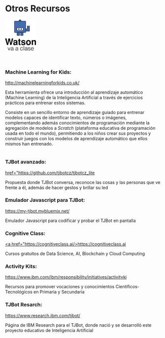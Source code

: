 # Otros Recursos


<img id="img1" src="files/img/tj.png" width="100" height="100"><br> <br><br>

### Machine Learning for Kids: 
<a href="http://machinelearningforkids.co.uk/">http://machinelearningforkids.co.uk/</a>

Esta herramienta ofrece una introducción al aprendizaje automático (Machine Learning) de la Inteligencia Artificial a través de ejercicios prácticos para entrenar estos sistemas. 

Consiste en un sencillo entorno de aprendizaje guiado para entrenar modelos capaces de identificar texto, números o imágenes, complementando además conocimientos de programación mediante la agregación de modelos a *Scratch* (plataforma educativa de programación usada en todo el mundo), permitiendo a los niños crear sus proyectos y construir juegos con los modelos de aprendizaje automático que ellos mismos han entrenado.<br> <br> 



### TJBot avanzado: 
<a href="https://github.com/tjbotcz/tjbotcz_lite">href="https://github.com/tjbotcz/tjbotcz_lite</a>

Propuesta donde TJBot conversa, reconoce las cosas y las personas que ve frente a él, además de hacer gestos y brillar su led <br> 
 
### Emulador Javascript para TJBot: 
<a href="https://my-tjbot.mybluemix.net">https://my-tjbot.mybluemix.net/ </a>

Emulador Javascript para codificar y probar el TJBot en pantalla 

### Cognitive Class: 
<a href="https://cognitiveclass.ai/"><a href="https://cognitiveclass.ai/>https://cognitiveclass.ai</a>

Cursos gratuitos de Data Science, AI, Blockchain y Cloud Computing 

### Activity Kits:
<a href="https://www.ibm.com/ibm/responsibility/initiatives/activityki">https://www.ibm.com/ibm/responsibility/initiatives/activityki</a>

Recursos para promover vocaciones y conocimientos Cientificos-Tecnológicos en Primaria y Secundaria

### TJBot Resarch:
<a href="https://www.research.ibm.com/tjbot/"> https://www.research.ibm.com/tjbot/</a>

Página de IBM Research para el TJBot, donde nació y se desarrolló este proyecto educativo de Inteligencia Artificial 






